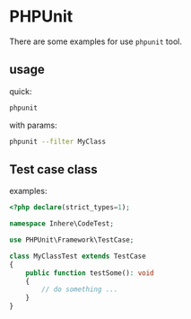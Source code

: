 # PHPUnit

There are some examples for use `phpunit` tool.

## usage

quick:

```bash
phpunit
```

with params:

```bash
phpunit --filter MyClass
```

## Test case class

examples:

```php
<?php declare(strict_types=1);

namespace Inhere\CodeTest;

use PHPUnit\Framework\TestCase;

class MyClassTest extends TestCase
{
    public function testSome(): void
    {
        // do something ...
    }
}
```